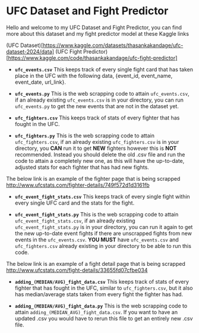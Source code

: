 # UFC Dataset and Fight Predictor
Hello and welcome to my UFC Dataset and Fight Predictor, you can find more about this dataset and my fight predictor model at these Kaggle links

(UFC Dataset)[https://www.kaggle.com/datasets/thasankakandage/ufc-dataset-2024/data]
(UFC Fight Predictor)[https://www.kaggle.com/code/thasankakandage/ufc-fight-predictor]

- **`ufc_events.csv`** This keeps track of every single fight card that has taken place in the UFC with the following data, {event_id, event_name, event_date, url_link}.

- **`ufc_events.py`** This is the web scrapping code to attain `ufc_events.csv`, if an already existing `ufc_events.csv` is in your directory, you can run `ufc_events.py` to get the new events that are not in the dataset yet.

- **`ufc_fighters.csv`** This keeps track of stats of every fighter that has fought in the UFC. 

- **`ufc_fighters.py`** This is the web scrapping code to attain `ufc_fighters.csv`, if an already existing `ufc_fighters.csv` is in your directory, you **CAN** run it to get **NEW** fighters however this is **NOT** recommended. Instead you should delete the old .csv file and run the code to attain a completely new one, as this will have the up-to-date, adjusted stats for each fighter that has had new fights. 

The below link is an example of the fighter page that is being scrapped
http://www.ufcstats.com/fighter-details/749f572d1d3161fb 

- **`ufc_event_fight_stats.csv`** This keeps track of every single fight within every single UFC card and the stats for the fight. 

- **`ufc_event_fight_stats.py`** This is the web scrapping code to attain `ufc_event_fight_stats.csv`, if an already existing `ufc_event_fight_stats.py` is in your directory, you can run it again to get the new up-to-date event fights if there are unscrapped fights from new events in the `ufc_events.csv`. **YOU MUST** have `ufc_events.csv` and `ufc_fighters.csv` already existing in your directory to be able to run this code. 

The below link is an example of a fight detail page that is being scrapped
http://www.ufcstats.com/fight-details/33655fd07cfbe034 

- **`adding_(MEDIAN/AVG)_fight_data.csv`** This keeps track of stats of every fighter that has  fought in the UFC, similar to `ufc_fighters.csv`, but it also has median/average
stats taken from every fight the fighter has had.

- **`adding_(MEDIAN/AVG)_fight_data.py`** This is the web scrapping code to attain `adding_(MEDIAN_AVG)_fight_data.csv`. If you want to have an updated .csv you would have to rerun this file to get an entirely new .csv file. 
